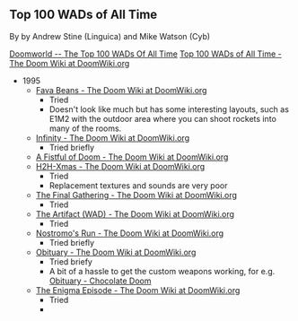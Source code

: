 ## Top 100 WADs of All Time

By by Andrew Stine (Linguica) and Mike Watson (Cyb)

[Doomworld -- The Top 100 WADs Of All Time](https://www.doomworld.com/10years/bestwads/)
[Top 100 WADs of All Time - The Doom Wiki at DoomWiki.org](https://doomwiki.org/wiki/Top_100_WADs_of_All_Time)

- 1995
	- [Fava Beans - The Doom Wiki at DoomWiki.org](https://doomwiki.org/wiki/Fava_Beans)
		- Tried
		- Doesn't look like much but has some  interesting layouts, such as E1M2 with the outdoor area where you can shoot rockets into many of the rooms.
	- [Infinity - The Doom Wiki at DoomWiki.org](https://doomwiki.org/wiki/Infinity)
		- Tried briefly
	- [A Fistful of Doom - The Doom Wiki at DoomWiki.org](https://doomwiki.org/wiki/A_Fistful_of_Doom)
	- [H2H-Xmas - The Doom Wiki at DoomWiki.org](https://doomwiki.org/wiki/H2H-Xmas)
		- Tried
		- Replacement textures and sounds are very poor
	- [The Final Gathering - The Doom Wiki at DoomWiki.org](https://doomwiki.org/wiki/The_Final_Gathering)
		- Tried
	- [The Artifact (WAD) - The Doom Wiki at DoomWiki.org](https://doomwiki.org/wiki/The_Artifact_%28WAD%29)
		- Tried
	- [Nostromo's Run - The Doom Wiki at DoomWiki.org](https://doomwiki.org/wiki/Nostromo%27s_Run)
		- Tried briefly
	- [Obituary - The Doom Wiki at DoomWiki.org](https://doomwiki.org/wiki/Obituary)
		- Tried briefy
		- A bit of a hassle to get the custom weapons working, for e.g. [Obituary - Chocolate Doom](https://www.chocolate-doom.org/wiki/index.php/Obituary)
	- [The Enigma Episode - The Doom Wiki at DoomWiki.org](https://doomwiki.org/wiki/The_Enigma_Episode)
		- Tried
		- 

